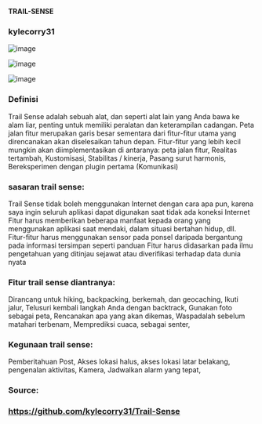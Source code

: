 **TRAIL-SENSE**
### kylecorry31 
![image](https://github.com/user-attachments/assets/6d1cc7a5-39b5-41c2-b1a9-efcf5956f771)


![image](https://github.com/user-attachments/assets/44884327-9f1e-4324-bfd9-511b6b009a28)


![image](https://github.com/user-attachments/assets/345057a2-adf6-417c-b087-3a690150ee6b)



### **Definisi**

Trail Sense adalah sebuah alat, dan seperti alat lain yang Anda bawa ke alam liar, penting untuk memiliki peralatan dan keterampilan cadangan.
Peta jalan fitur merupakan garis besar sementara dari fitur-fitur utama yang direncanakan akan diselesaikan tahun depan. Fitur-fitur yang lebih kecil mungkin akan diimplementasikan di antaranya:
peta jalan fitur,
Realitas tertambah,
Kustomisasi,
Stabilitas / kinerja,
Pasang surut harmonis,
Bereksperimen dengan plugin pertama (Komunikasi)


### **sasaran trail sense:**

Trail Sense tidak boleh menggunakan Internet dengan cara apa pun, karena saya ingin seluruh aplikasi dapat digunakan saat tidak ada koneksi Internet
Fitur harus memberikan beberapa manfaat kepada orang yang menggunakan aplikasi saat mendaki, dalam situasi bertahan hidup, dll.
Fitur-fitur harus menggunakan sensor pada ponsel daripada bergantung pada informasi tersimpan seperti panduan
Fitur harus didasarkan pada ilmu pengetahuan yang ditinjau sejawat atau diverifikasi terhadap data dunia nyata



### **Fitur trail sense diantranya:**

Dirancang untuk hiking, backpacking, berkemah, dan geocaching,
Ikuti jalur,
Telusuri kembali langkah Anda dengan backtrack,
Gunakan foto sebagai peta,
Rencanakan apa yang akan dikemas,
Waspadalah sebelum matahari terbenam,
Memprediksi cuaca,
sebagai senter,



### **Kegunaan trail sense:**

Pemberitahuan Post,
Akses lokasi halus,
akses lokasi latar belakang,
pengenalan aktivitas,
Kamera,
Jadwalkan alarm yang tepat,


### **Source:**
### https://github.com/kylecorry31/Trail-Sense

